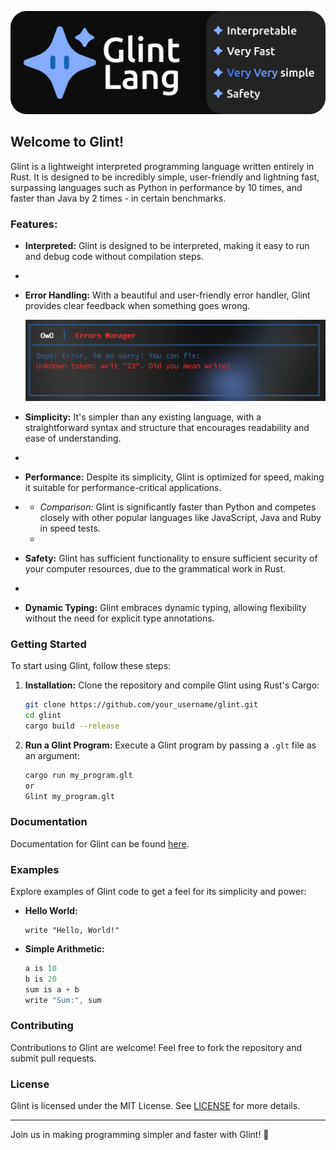 ![](./gltbanner.png)

## Welcome to Glint!

Glint is a lightweight interpreted programming language written entirely in Rust. It is designed to be incredibly simple, user-friendly and lightning fast, surpassing languages such as Python in performance by 10 times, and faster than Java by 2 times - in certain benchmarks.

### Features:
- **Interpreted:** Glint is designed to be interpreted, making it easy to run and debug code without compilation steps.
- 
- **Error Handling:** With a beautiful and user-friendly error handler, Glint provides clear feedback when something goes wrong.
  
  ![Error Handling Screenshot Placeholder](placeholder-error-handler.png)
  
- **Simplicity:** It's simpler than any existing language, with a straightforward syntax and structure that encourages readability and ease of understanding.
- 
- **Performance:** Despite its simplicity, Glint is optimized for speed, making it suitable for performance-critical applications.
- 
  - *Comparison:* Glint is significantly faster than Python and competes closely with other popular languages like JavaScript, Java and Ruby in speed tests.
  - 
- **Safety:** Glint has sufficient functionality to ensure sufficient security of your computer resources, due to the grammatical work in Rust.
- 
- **Dynamic Typing:** Glint embraces dynamic typing, allowing flexibility without the need for explicit type annotations.


### Getting Started
To start using Glint, follow these steps:
1. **Installation:** Clone the repository and compile Glint using Rust's Cargo:
   ```bash
   git clone https://github.com/your_username/glint.git
   cd glint
   cargo build --release
   ```
2. **Run a Glint Program:** Execute a Glint program by passing a `.glt` file as an argument:
   ```bash
   cargo run my_program.glt
   or
   Glint my_program.glt
   ```

### Documentation
Documentation for Glint can be found [here](link_to_your_documentation).

### Examples
Explore examples of Glint code to get a feel for its simplicity and power:
- **Hello World:**
  ```Glint
  write "Hello, World!"
  ```

- **Simple Arithmetic:**
  ```rust
  a is 10
  b is 20
  sum is a + b
  write "Sum:", sum
  ```

### Contributing
Contributions to Glint are welcome! Feel free to fork the repository and submit pull requests.

### License
Glint is licensed under the MIT License. See [LICENSE](./LICENSE) for more details.

---

Join us in making programming simpler and faster with Glint! 🚀
